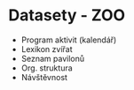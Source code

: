 # Datasety - ZOO

- Program aktivit (kalendář)
- Lexikon zvířat
- Seznam pavilonů
- Org. struktura
- Návštěvnost